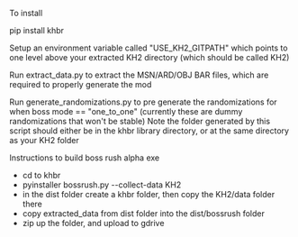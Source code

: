 To install

pip install khbr

Setup an environment variable called "USE_KH2_GITPATH" which points to one level above your extracted KH2 directory (which should be called KH2)

Run extract_data.py to extract the MSN/ARD/OBJ BAR files, which are required to properly generate the mod

Run generate_randomizations.py to pre generate the randomizations for when boss mode == "one_to_one" (currently these are dummy randomizations that won't be stable)
    Note the folder generated by this script should either be in the khbr library directory, or at the same directory as your KH2 folder
    

Instructions to build boss rush alpha exe
* cd to khbr
* pyinstaller bossrush.py --collect-data KH2
* in the dist folder create a khbr folder, then copy the KH2/data folder there
* copy extracted_data from dist folder into the dist/bossrush folder
* zip up the folder, and upload to gdrive